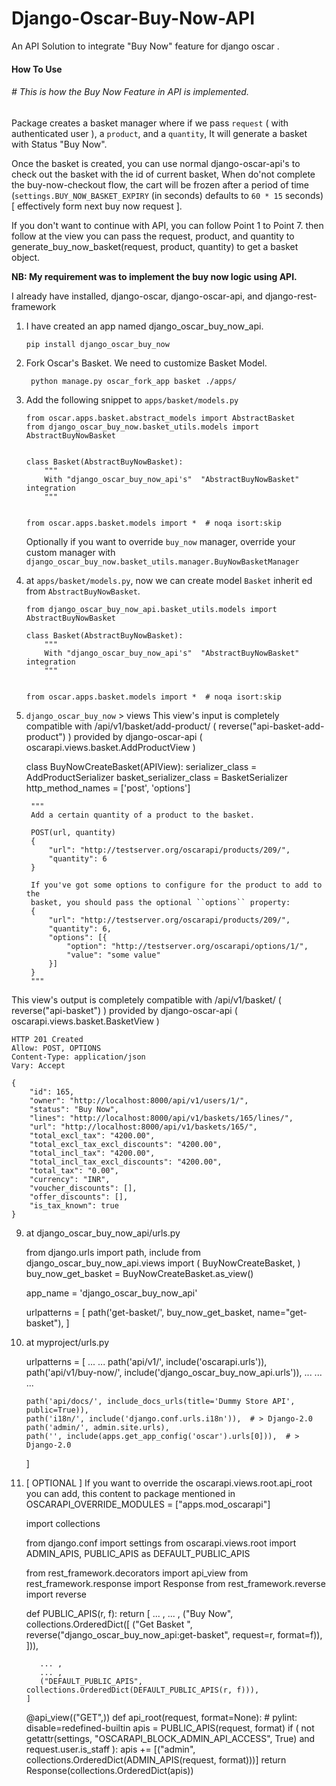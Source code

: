 # Django-Oscar-Buy-Now-API 
An API Solution to integrate "Buy Now" feature for django oscar .

#### How To Use

###### # This is how the Buy Now Feature in API is  implemented. 

Package creates a basket manager where if we pass 
`request` ( with authenticated user ), a `product`, and a `quantity`, 
It will generate a basket with Status "Buy Now".

Once the basket is created, you can use normal django-oscar-api's 
to check out the basket with the id of current basket, 
When do'not complete the buy-now-checkout flow, 
the cart will be frozen after a period of time 
(`settings.BUY_NOW_BASKET_EXPIRY` (in seconds) defaults to `60 * 15` seconds) 
\[ effectively form next  buy now request ]. 


If you don't want to continue with API, 
you can follow Point 1 to Point 7. 
then follow at the view you can pass the request, product, and quantity to   generate_buy_now_basket(request, product,  quantity)  to get a basket object.

**NB: My requirement was to implement the buy now logic using API.**

I already have installed, django-oscar, django-oscar-api, and  django-rest-framework

1. I have created an app named django_oscar_buy_now_api.

    ```pip install django_oscar_buy_now```

1. Fork Oscar's Basket.  We need to customize Basket Model.

    ``` python manage.py oscar_fork_app basket ./apps/```       
        
1. Add the following snippet to `apps/basket/models.py` 
    ```
    from oscar.apps.basket.abstract_models import AbstractBasket
    from django_oscar_buy_now.basket_utils.models import AbstractBuyNowBasket
    
    
    class Basket(AbstractBuyNowBasket):
        """
        With "django_oscar_buy_now_api's"  "AbstractBuyNowBasket" integration
        """
    
    
    from oscar.apps.basket.models import *  # noqa isort:skip
    ```
    Optionally if you want to override `buy_now` manager, 
    override your custom manager with  
    `django_oscar_buy_now.basket_utils.manager.BuyNowBasketManager`
    

1. at `apps/basket/models.py`, now we can create model `Basket` 
    inherit ed from `AbstractBuyNowBasket`. 
    
    ```
    from django_oscar_buy_now_api.basket_utils.models import AbstractBuyNowBasket
        
    class Basket(AbstractBuyNowBasket):
        """
        With "django_oscar_buy_now_api's"  "AbstractBuyNowBasket" integration
        """
    
    
    from oscar.apps.basket.models import *  # noqa isort:skip
    ```

8. `django_oscar_buy_now`  > views
    This view's input is completely compatible with  /api/v1/basket/add-product/  ( reverse("api-basket-add-product") ) provided by   django-oscar-api ( oscarapi.views.basket.AddProductView )


    class BuyNowCreateBasket(APIView):
        serializer_class = AddProductSerializer
        basket_serializer_class = BasketSerializer
        http_method_names = ['post', 'options']

        """
        Add a certain quantity of a product to the basket.
        
        POST(url, quantity)
        {
            "url": "http://testserver.org/oscarapi/products/209/",
            "quantity": 6
        }
        
        If you've got some options to configure for the product to add to the
        basket, you should pass the optional ``options`` property:
        {
            "url": "http://testserver.org/oscarapi/products/209/",
            "quantity": 6,
            "options": [{
                "option": "http://testserver.org/oscarapi/options/1/",
                "value": "some value"
            }]
        }
        """


This view's output is completely compatible with  /api/v1/basket/  ( reverse("api-basket") ) provided by   django-oscar-api ( oscarapi.views.basket.BasketView )

    HTTP 201 Created
    Allow: POST, OPTIONS
    Content-Type: application/json
    Vary: Accept
    
    {
        "id": 165,
        "owner": "http://localhost:8000/api/v1/users/1/",
        "status": "Buy Now",
        "lines": "http://localhost:8000/api/v1/baskets/165/lines/",
        "url": "http://localhost:8000/api/v1/baskets/165/",
        "total_excl_tax": "4200.00",
        "total_excl_tax_excl_discounts": "4200.00",
        "total_incl_tax": "4200.00",
        "total_incl_tax_excl_discounts": "4200.00",
        "total_tax": "0.00",
        "currency": "INR",
        "voucher_discounts": [],
        "offer_discounts": [],
        "is_tax_known": true
    }



9. at   django_oscar_buy_now_api/urls.py 


    from django.urls import path, include
    from django_oscar_buy_now_api.views import (
        BuyNowCreateBasket,
    )
    buy_now_get_basket = BuyNowCreateBasket.as_view()
    
    app_name = 'django_oscar_buy_now_api'
    
    urlpatterns = [
        path('get-basket/', buy_now_get_basket, name="get-basket"),
    ]



10. at  myproject/urls.py

    urlpatterns = [
        ...
        ...
        path('api/v1/', include('oscarapi.urls')),
        path('api/v1/buy-now/', include('django_oscar_buy_now_api.urls')),
        ...
        ...
        ...
    
        path('api/docs/', include_docs_urls(title='Dummy Store API', public=True)),
        path('i18n/', include('django.conf.urls.i18n')),  # > Django-2.0
        path('admin/', admin.site.urls),
        path('', include(apps.get_app_config('oscar').urls[0])),  # > Django-2.0
    ]

11. [ OPTIONAL ] If you want to override the 
oscarapi.views.root.api_root you can add, 
this content to package mentioned in 
OSCARAPI_OVERRIDE_MODULES = ["apps.mod_oscarapi"] 


    import collections
    
    from django.conf import settings
    from oscarapi.views.root import ADMIN_APIS, PUBLIC_APIS as DEFAULT_PUBLIC_APIS
    
    from rest_framework.decorators import api_view
    from rest_framework.response import Response
    from rest_framework.reverse import reverse
    
    def PUBLIC_APIS(r, f):
        return [
           ... ,
           ... ,
           ("Buy Now", collections.OrderedDict([
               ("Get Basket ", reverse("django_oscar_buy_now_api:get-basket", request=r, format=f)),
           ])),
    
           ... ,
           ... ,
           ("DEFAULT_PUBLIC_APIS", collections.OrderedDict(DEFAULT_PUBLIC_APIS(r, f))),
        ]
    
    
    @api_view(("GET",))
    def api_root(request, format=None):  # pylint: disable=redefined-builtin
        apis = PUBLIC_APIS(request, format)
        if (
            not getattr(settings, "OSCARAPI_BLOCK_ADMIN_API_ACCESS", True)
            and request.user.is_staff
        ):
        apis += [("admin", collections.OrderedDict(ADMIN_APIS(request, format)))]
        return Response(collections.OrderedDict(apis))
    




